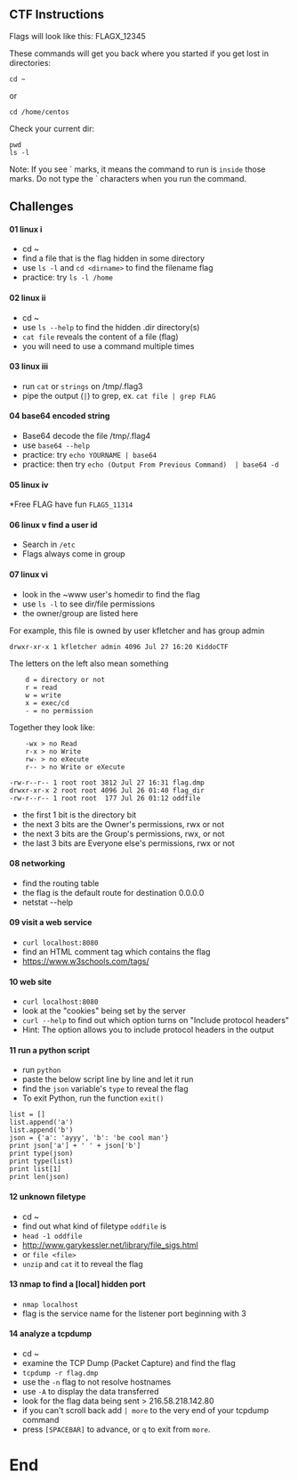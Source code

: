 
## CTF Instructions 
Flags will look like this: FLAGX_12345

These commands will get you back where you started if you get lost in directories:

    cd ~
or

    cd /home/centos

Check your current dir:

    pwd
    ls -l

Note: If you see \` marks, it means the command to run is `inside` those marks. Do not type the \` characters when you run the command.

## Challenges

#### 01 linux i
* cd ~
* find a file that is the flag hidden in some directory
* use `ls -l` and `cd <dirname>` to find the filename flag
* practice: try `ls -l /home`

#### 02 linux ii
* cd ~
* use `ls --help` to find the hidden .dir directory(s)
* `cat file` reveals the content of a file (flag)
* you will need to use a command multiple times 


#### 03 linux iii
* run `cat` or `strings` on /tmp/.flag3
* pipe the output (`|`) to grep, ex. `cat file | grep FLAG`


#### 04 base64 encoded string
* Base64 decode the file /tmp/.flag4
* use `base64 --help`
* practice: try `echo YOURNAME | base64 `
* practice: then try `echo (Output From Previous Command)  | base64 -d`

#### 05 linux iv
*Free FLAG have fun `FLAG5_11314`

#### 06 linux v find a user id
* Search in `/etc`
* Flags always come in group

#### 07 linux vi
* look in the ~www user's homedir to find the flag
* use `ls -l` to see dir/file permissions
* the owner/group are listed here

For example, this file is owned by user kfletcher and has group admin

    drwxr-xr-x 1 kfletcher admin 4096 Jul 27 16:20 KiddoCTF

The letters on the left also mean something
```
    d = directory or not
    r = read
    w = write
    x = exec/cd
    - = no permission
```

Together they look like:
```
    -wx > no Read
    r-x > no Write
    rw- > no eXecute
    r-- > no Write or eXecute
```

    -rw-r--r-- 1 root root 3812 Jul 27 16:31 flag.dmp
    drwxr-xr-x 2 root root 4096 Jul 26 01:40 flag_dir
    -rw-r--r-- 1 root root  177 Jul 26 01:12 oddfile

* the first 1 bit is the directory bit
* the next 3 bits are the Owner's permissions, rwx or not
* the next 3 bits are the Group's permissions, rwx, or not
* the last 3 bits are Everyone else's permissions, rwx or not

#### 08 networking
* find the routing table
* the flag is the default route for destination 0.0.0.0
* netstat --help

#### 09 visit a web service
* `curl localhost:8080`
* find an HTML comment tag which contains the flag
* https://www.w3schools.com/tags/

#### 10 web site
* `curl localhost:8080`
* look at the "cookies" being set by the server
* `curl --help` to find out which option turns on "Include protocol headers"
* Hint: The option allows you to include protocol headers in the output 


#### 11 run a python script
* run `python`
* paste the below script line by line and let it run
* find the `json` variable's `type` to reveal the flag
* To exit Python, run the function `exit()`
```
list = []
list.append('a')
list.append('b')
json = {'a': 'ayyy', 'b': 'be cool man'}
print json['a'] + ' ' + json['b']
print type(json)
print type(list)
print list[1]
print len(json)
```

#### 12 unknown filetype
* cd ~
* find out what kind of filetype `oddfile` is
* `head -1 oddfile`
* http://www.garykessler.net/library/file_sigs.html
* or `file <file>`
* `unzip` and `cat` it to reveal the flag

#### 13 nmap to find a [local] hidden port
* `nmap localhost`
* flag is the service name for the listener port beginning with 3

#### 14 analyze a tcpdump
* cd ~
* examine the TCP Dump (Packet Capture) and find the flag
* `tcpdump -r flag.dmp`
* use the `-n` flag to not resolve hostnames
* use `-A` to display the data transferred
* look for the flag data being sent > 216.58.218.142.80
* if you can't scroll back add `| more` to the very end of your tcpdump command
* press `[SPACEBAR]` to advance, or `q` to exit from `more`.

# End


